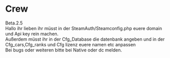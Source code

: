 # Crew
Beta.2.5</br>
Hallo ihr lieben ihr müsst in der SteamAuth/Steamconfig.php euere domain und Api key rein machen.</br>
Außerdem müsst ihr in der Cfg_Database die datenbank angeben und in der Cfg_cars,Cfg_ranks und Cfg lizenz euere namen etc anpassen</br>
Bei bugs oder weiteren bitte bei Native oder dc melden.</br>

